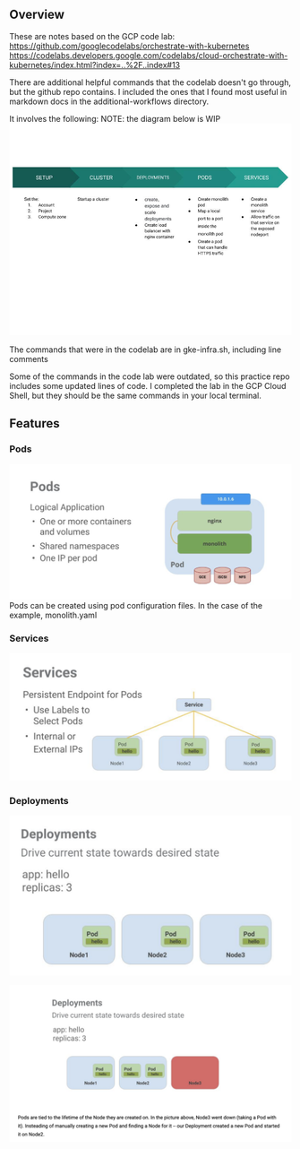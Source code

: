 ## Overview
These are notes based on the GCP code lab:
https://github.com/googlecodelabs/orchestrate-with-kubernetes 
https://codelabs.developers.google.com/codelabs/cloud-orchestrate-with-kubernetes/index.html?index=..%2F..index#13 

There are additional helpful commands that the codelab doesn't go through, but the github repo contains. I included the ones that I found most useful in markdown docs in the additional-workflows directory.

It involves the following:
NOTE: the diagram below is WIP
![general workflow](orchestration-in-gke-workflow.jpg)

The commands that were in the codelab are in gke-infra.sh, including line comments


Some of the commands in the code lab were outdated, so this practice repo includes some updated lines of code. I completed the lab in the GCP Cloud Shell, but they should be the same commands in your local terminal.


## Features
### Pods
![pods diagram, copied from codelab](GKE-pods-diagram.png)
Pods can be created using pod configuration files. In the case of the example, monolith.yaml

### Services
![services diagram, copied from codelab](GKE-services-diagram.png)

### Deployments
![deployments diagram, copied from codelab](GKE-deployments-diagram.png)

![deployments creating new pod, copied from codelab](GKE-deployments-new-pod.png)



